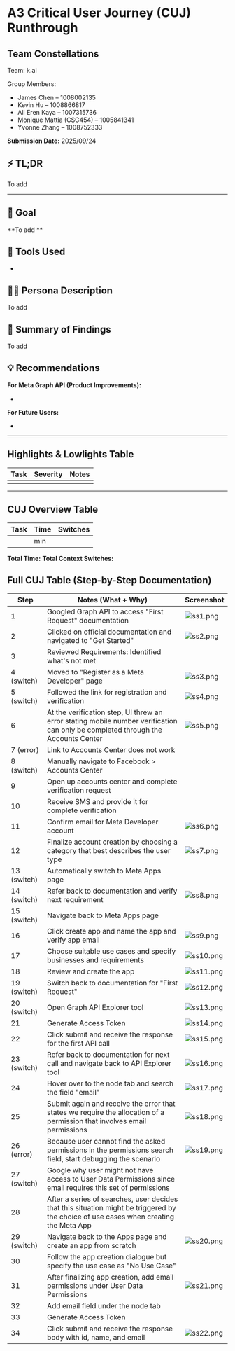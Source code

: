 # A3 Critical User Journey (CUJ) Runthrough

## Team Constellations

Team: k.ai

Group Members:

* James Chen – 1008002135
* Kevin Hu – 1008866817
* Ali Eren Kaya – 1007315736
* Monique Mattia (CSC454) – 1005841341
* Yvonne Zhang – 1008752333


**Submission Date:** 2025/09/24

## ⚡ TL;DR
To add

---

## 🎯 Goal

**To add **

## 🧰 Tools Used

* 

## 🧑‍💻 Persona Description

To add

## 📘 Summary of Findings

To add

## 💡 Recommendations

**For Meta Graph API (Product Improvements):**

* 

**For Future Users:**

* 

---

## Highlights & Lowlights Table

| Task | Severity | Notes |
| ----- | ----- | ----- |
|  |  |  |

---

 ## CUJ Overview Table

| Task | Time | Switches |
| ----- | ----- | ----- |
|  |  min |  |

**Total Time:** 
**Total Context Switches:** 

## Full CUJ Table (Step-by-Step Documentation)

| Step | Notes (What \+ Why) | Screenshot |
| ----- | ----- | ----- |
| 1 | Googled Graph API to access "First Request" documentation | ![ss1.png](./assets/ss1.png) |
| 2 | Clicked on official documentation and navigated to "Get Started" | ![ss2.png](./assets/ss2.png) |
| 3 | Reviewed Requirements: Identified what's not met |  |
| 4 (switch) | Moved to "Register as a Meta Developer" page |![ss3.png](./assets/ss3.png) |
| 5 (switch) | Followed the link for registration and verification | ![ss4.png](./assets/ss4.png) |
| 6 | At the verification step, UI threw an error stating mobile number verification can only be completed through the Accounts Center | ![ss5.png](./assets/ss5.png) |
| 7 (error) | Link to Accounts Center does not work |  |
| 8 (switch) | Manually navigate to Facebook > Accounts Center |  |
| 9 | Open up accounts center and complete verification request | |
| 10 | Receive SMS and provide it for complete verification |  |
| 11 | Confirm email for Meta Developer account |![ss6.png](./assets/ss6.png) |
|12 | Finalize account creation by choosing a category that best describes the user type | ![ss7.png](./assets/ss7.png) |
| 13 (switch) |Automatically switch to Meta Apps page |  |
| 14 (switch) | Refer back to documentation and verify next requirement |![ss8.png](./assets/ss8.png) |
| 15 (switch) | Navigate back to Meta Apps page |  |
| 16 |Click create app and name the app and verify app email | ![ss9.png](./assets/ss9.png) |
|17 | Choose suitable use cases and specify businesses and requirements | ![ss10.png](./assets/ss10.png) |
| 18 | Review and create the app | ![ss11.png](./assets/ss11.png) |
| 19 (switch) |Switch back to documentation for "First Request" | ![ss12.png](./assets/ss12.png) |
| 20 (switch) | Open Graph API Explorer tool |![ss13.png](./assets/ss13.png) |
| 21 |Generate Access Token |![ss14.png](./assets/ss14.png) |
| 22 |Click submit and receive the response for the first API call |![ss15.png](./assets/ss15.png) |
|23 (switch) | Refer back to documentation for next call and navigate back to API Explorer tool | ![ss16.png](./assets/ss16.png) |
| 24 |Hover over to the node tab and search the field "email" |![ss17.png](./assets/ss17.png) |
|25 |Submit again and receive the error that states we require the allocation of a permission that involves email permissions |![ss18.png](./assets/ss18.png) |
| 26 (error) |Because user cannot find the asked permissions in the permissions search field, start debugging the scenario | ![ss19.png](./assets/ss19.png) |
| 27 (switch) |Google why user might not have access to User Data Permissions since email requires this set of permissions |  |
| 28 |After a series of searches, user decides that this situation might be triggered by the choice of use cases when creating the Meta App | |
| 29 (switch) |Navigate back to the Apps page and create an app from scratch | ![ss20.png](./assets/ss20.png) |
| 30 | Follow the app creation dialogue but specify the use case as "No Use Case" | |
|31 |After finalizing app creation, add email permissions under User Data Permissions | ![ss21.png](./assets/ss21.png) |
| 32 |Add email field under the node tab |  |
|33 | Generate Access Token |  |
| 34 | Click submit and receive the response body with id, name, and email | ![ss22.png](./assets/ss22.png) |
